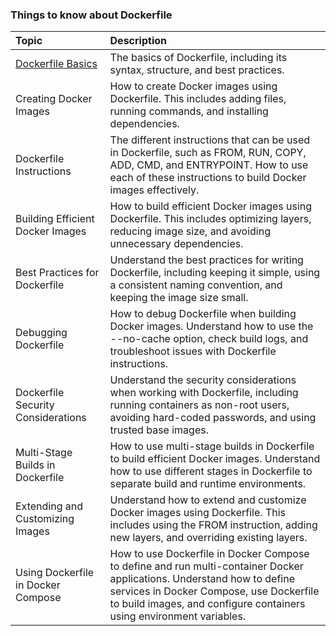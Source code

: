 ### Things to know about Dockerfile

| Topic                                                                                          | Description                                                                                                                                                                                                                               |
| :--------------------------------------------------------------------------------------------- | :---------------------------------------------------------------------------------------------------------------------------------------------------------------------------------------------------------------------------------------- |
| [Dockerfile Basics](https://github.com/shounoop/docker/tree/main/dockerfile/dockerfile-basics) | The basics of Dockerfile, including its syntax, structure, and best practices.                                                                                                                                                            |
| Creating Docker Images                                                                         | How to create Docker images using Dockerfile. This includes adding files, running commands, and installing dependencies.                                                                                                                  |
| Dockerfile Instructions                                                                        | The different instructions that can be used in Dockerfile, such as FROM, RUN, COPY, ADD, CMD, and ENTRYPOINT. How to use each of these instructions to build Docker images effectively.                                                   |
| Building Efficient Docker Images                                                               | How to build efficient Docker images using Dockerfile. This includes optimizing layers, reducing image size, and avoiding unnecessary dependencies.                                                                                       |
| Best Practices for Dockerfile                                                                  | Understand the best practices for writing Dockerfile, including keeping it simple, using a consistent naming convention, and keeping the image size small.                                                                                |
| Debugging Dockerfile                                                                           | How to debug Dockerfile when building Docker images. Understand how to use the --no-cache option, check build logs, and troubleshoot issues with Dockerfile instructions.                                                                 |
| Dockerfile Security Considerations                                                             | Understand the security considerations when working with Dockerfile, including running containers as non-root users, avoiding hard-coded passwords, and using trusted base images.                                                        |
| Multi-Stage Builds in Dockerfile                                                               | How to use multi-stage builds in Dockerfile to build efficient Docker images. Understand how to use different stages in Dockerfile to separate build and runtime environments.                                                            |
| Extending and Customizing Images                                                               | Understand how to extend and customize Docker images using Dockerfile. This includes using the FROM instruction, adding new layers, and overriding existing layers.                                                                       |
| Using Dockerfile in Docker Compose                                                             | How to use Dockerfile in Docker Compose to define and run multi-container Docker applications. Understand how to define services in Docker Compose, use Dockerfile to build images, and configure containers using environment variables. |
